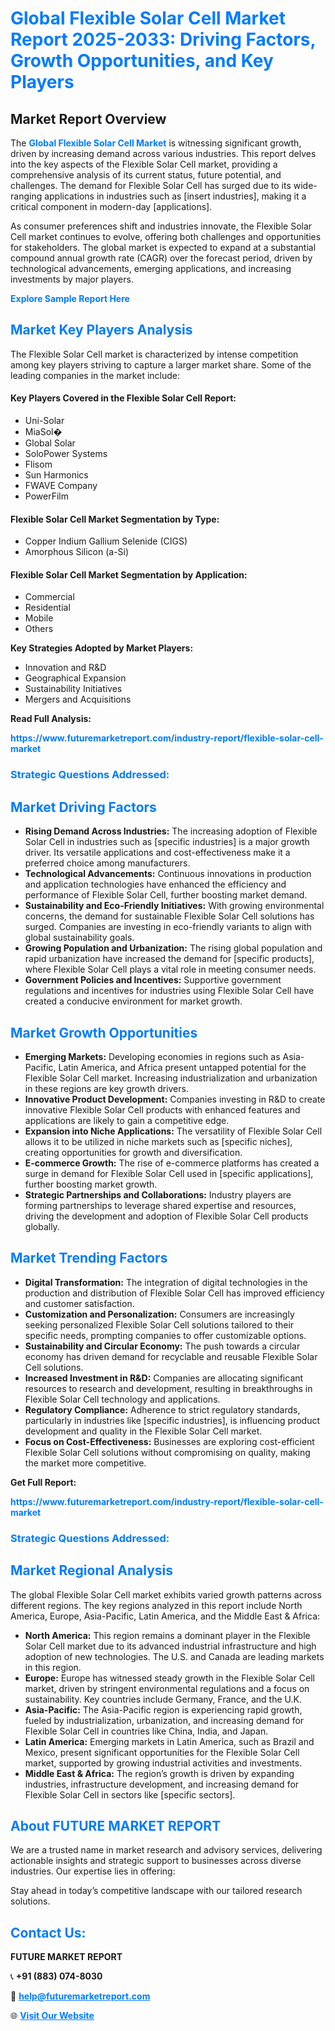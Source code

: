 <h1 style="color: #007BFF;">Global Flexible Solar Cell Market Report 2025-2033: Driving Factors, Growth Opportunities, and Key Players</h1>

<section id="overview">
<h2>Market Report Overview</h2>
<p>The <a href="https://www.futuremarketreport.com/industry-report/flexible-solar-cell-market" style="color: #007BFF; text-decoration: none;"><strong>Global Flexible Solar Cell Market</strong></a> is witnessing significant growth, driven by increasing demand across various industries. This report delves into the key aspects of the Flexible Solar Cell market, providing a comprehensive analysis of its current status, future potential, and challenges. The demand for Flexible Solar Cell has surged due to its wide-ranging applications in industries such as [insert industries], making it a critical component in modern-day [applications].</p>
<p>As consumer preferences shift and industries innovate, the Flexible Solar Cell market continues to evolve, offering both challenges and opportunities for stakeholders. The global market is expected to expand at a substantial compound annual growth rate (CAGR) over the forecast period, driven by technological advancements, emerging applications, and increasing investments by major players.</p>
</section>

<section id="overview">
<p><a href="https://www.futuremarketreport.com/request-sample/reportId=50446" style="color: #007BFF; text-decoration: none;"><strong>Explore Sample Report Here</strong></a></p>
</section>

<section id="key-players">
<h2 style="color: #007BFF;">Market Key Players Analysis</h2>
<p>The Flexible Solar Cell market is characterized by intense competition among key players striving to capture a larger market share. Some of the leading companies in the market include:</p>
<h4>Key Players Covered in the Flexible Solar Cell Report:</h4>
<ul><li>Uni-Solar</li><li>MiaSol�</li><li>Global Solar</li><li>SoloPower Systems</li><li>Flisom</li><li>Sun Harmonics</li><li>FWAVE Company</li><li>PowerFilm</li></ul>
<h4>Flexible Solar Cell Market Segmentation by Type:</h4>
<ul><li>Copper Indium Gallium Selenide (CIGS)</li><li>Amorphous Silicon (a-Si)</li></ul>

<h4>Flexible Solar Cell Market Segmentation by Application:</h4>
<ul><li>Commercial</li><li>Residential</li><li>Mobile</li><li>Others</li></ul>
<p><strong>Key Strategies Adopted by Market Players:</strong></p>
<ul>
<li>Innovation and R&D</li>
<li>Geographical Expansion</li>
<li>Sustainability Initiatives</li>
<li>Mergers and Acquisitions</li>
</ul>
</section>

<section>
<p><strong>Read Full Analysis: </strong></p><a href="https://www.futuremarketreport.com/industry-report/flexible-solar-cell-market" style="color: #007BFF; text-decoration: none;"><strong>https://www.futuremarketreport.com/industry-report/flexible-solar-cell-market</strong></a>
<h3 style="color: #007BFF;">Strategic Questions Addressed:</h3>
</section>

<section id="driving-factors">
<h2 style="color: #007BFF;">Market Driving Factors</h2>
<ul>
<li><strong>Rising Demand Across Industries:</strong> The increasing adoption of Flexible Solar Cell in industries such as [specific industries] is a major growth driver. Its versatile applications and cost-effectiveness make it a preferred choice among manufacturers.</li>
<li><strong>Technological Advancements:</strong> Continuous innovations in production and application technologies have enhanced the efficiency and performance of Flexible Solar Cell, further boosting market demand.</li>
<li><strong>Sustainability and Eco-Friendly Initiatives:</strong> With growing environmental concerns, the demand for sustainable Flexible Solar Cell solutions has surged. Companies are investing in eco-friendly variants to align with global sustainability goals.</li>
<li><strong>Growing Population and Urbanization:</strong> The rising global population and rapid urbanization have increased the demand for [specific products], where Flexible Solar Cell plays a vital role in meeting consumer needs.</li>
<li><strong>Government Policies and Incentives:</strong> Supportive government regulations and incentives for industries using Flexible Solar Cell have created a conducive environment for market growth.</li>
</ul>
</section>

<section id="growth-opportunities">
<h2 style="color: #007BFF;">Market Growth Opportunities</h2>
<ul>
<li><strong>Emerging Markets:</strong> Developing economies in regions such as Asia-Pacific, Latin America, and Africa present untapped potential for the Flexible Solar Cell market. Increasing industrialization and urbanization in these regions are key growth drivers.</li>
<li><strong>Innovative Product Development:</strong> Companies investing in R&D to create innovative Flexible Solar Cell products with enhanced features and applications are likely to gain a competitive edge.</li>
<li><strong>Expansion into Niche Applications:</strong> The versatility of Flexible Solar Cell allows it to be utilized in niche markets such as [specific niches], creating opportunities for growth and diversification.</li>
<li><strong>E-commerce Growth:</strong> The rise of e-commerce platforms has created a surge in demand for Flexible Solar Cell used in [specific applications], further boosting market growth.</li>
<li><strong>Strategic Partnerships and Collaborations:</strong> Industry players are forming partnerships to leverage shared expertise and resources, driving the development and adoption of Flexible Solar Cell products globally.</li>
</ul>
</section>

<section id="trending-factors">
<h2 style="color: #007BFF;">Market Trending Factors</h2>
<ul>
<li><strong>Digital Transformation:</strong> The integration of digital technologies in the production and distribution of Flexible Solar Cell has improved efficiency and customer satisfaction.</li>
<li><strong>Customization and Personalization:</strong> Consumers are increasingly seeking personalized Flexible Solar Cell solutions tailored to their specific needs, prompting companies to offer customizable options.</li>
<li><strong>Sustainability and Circular Economy:</strong> The push towards a circular economy has driven demand for recyclable and reusable Flexible Solar Cell solutions.</li>
<li><strong>Increased Investment in R&D:</strong> Companies are allocating significant resources to research and development, resulting in breakthroughs in Flexible Solar Cell technology and applications.</li>
<li><strong>Regulatory Compliance:</strong> Adherence to strict regulatory standards, particularly in industries like [specific industries], is influencing product development and quality in the Flexible Solar Cell market.</li>
<li><strong>Focus on Cost-Effectiveness:</strong> Businesses are exploring cost-efficient Flexible Solar Cell solutions without compromising on quality, making the market more competitive.</li>
</ul>
</section>

<section>
<p><strong>Get Full Report: </strong></p><a href="https://www.futuremarketreport.com/industry-report/flexible-solar-cell-market" style="color: #007BFF; text-decoration: none;"><strong>https://www.futuremarketreport.com/industry-report/flexible-solar-cell-market</strong></a>
<h3 style="color: #007BFF;">Strategic Questions Addressed:</h3>
</section>


<section id="regional-analysis">
<h2 style="color: #007BFF;">Market Regional Analysis</h2>
<p>The global Flexible Solar Cell market exhibits varied growth patterns across different regions. The key regions analyzed in this report include North America, Europe, Asia-Pacific, Latin America, and the Middle East & Africa:</p>
<ul>
<li><strong>North America:</strong> This region remains a dominant player in the Flexible Solar Cell market due to its advanced industrial infrastructure and high adoption of new technologies. The U.S. and Canada are leading markets in this region.</li>
<li><strong>Europe:</strong> Europe has witnessed steady growth in the Flexible Solar Cell market, driven by stringent environmental regulations and a focus on sustainability. Key countries include Germany, France, and the U.K.</li>
<li><strong>Asia-Pacific:</strong> The Asia-Pacific region is experiencing rapid growth, fueled by industrialization, urbanization, and increasing demand for Flexible Solar Cell in countries like China, India, and Japan.</li>
<li><strong>Latin America:</strong> Emerging markets in Latin America, such as Brazil and Mexico, present significant opportunities for the Flexible Solar Cell market, supported by growing industrial activities and investments.</li>
<li><strong>Middle East & Africa:</strong> The region’s growth is driven by expanding industries, infrastructure development, and increasing demand for Flexible Solar Cell in sectors like [specific sectors].</li>
</ul>
</section>

<footer>
<h2 style="color: #007BFF;">About FUTURE MARKET REPORT</h2>
<p>We are a trusted name in market research and advisory services, delivering actionable insights and strategic support to businesses across diverse industries. Our expertise lies in offering:</p>

<p>Stay ahead in today’s competitive landscape with our tailored research solutions.</p>

<h2 style="color: #007BFF;">Contact Us:</h2>
<p><strong>FUTURE MARKET REPORT</strong></p>
<p>📞 <strong>+91 (883) 074-8030</strong></p>
<p>📧 <strong><a href="mailto:help@futuremarketreport.com" style="color: #007BFF;">help@futuremarketreport.com</a></strong></p>
<p>🌐 <strong><a href="https://www.futuremarketreport.com/" style="color: #007BFF;">Visit Our Website</a></strong></p>
</footer>